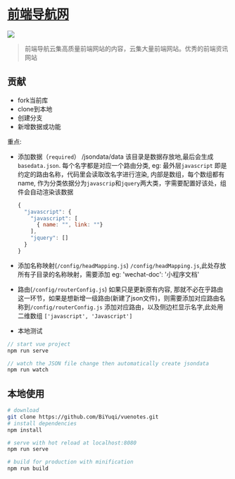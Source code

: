 
# [前端导航网](http://loadingmore.com/vuenotes)
<img src="https://travis-ci.org/BiYuqi/vuenotes.svg?branch=master">

> 前端导航云集高质量前端网站的内容，云集大量前端网站。优秀的前端资讯网站

## 贡献
- fork当前库
- clone到本地
- 创建分支
- 新增数据或功能

重点: 
- 添加数据（`required`）
  /jsondata/data 该目录是数据存放地,最后会生成`basedata.json`.
  每个名字都是对应一个路由分类, eg: 最外层`javascript` 即是约定的路由名称，代码里会读取改名字进行渲染, 内部是数组，每个数组都有name, 作为分类依据分为`javascrip`和`jquery`两大类，字需要配置好该处，组件会自动渲染该数据
  ```js
  {
    "javascript": {
      "javascript": [
        { name: "", link: ""}
      ],
      "jquery": []
    }
  }
  ```
- 添加名称映射(`/config/headMapping.js`)
  `/config/headMapping.js`,此处存放所有子目录的名称映射，需要添加
  eg:
  'wechat-doc': '小程序文档'
- 路由(`/config/routerConfig.js`)
如果只是更新原有内容, 那就不必在乎路由这一环节，如果是想新增一级路由(新建了json文件)，则需要添加对应路由名称到`/config/routerConfig.js` 添加对应路由，以及侧边栏显示名字,此处用二维数组 `['javascript', 'Javascript']`

- 本地测试
```js
// start vue project
npm run serve

// watch the JSON file change then automatically create jsondata
npm run watch
```
## 本地使用

``` bash
# download
git clone https://github.com/BiYuqi/vuenotes.git
# install dependencies
npm install

# serve with hot reload at localhost:8080
npm run serve

# build for production with minification
npm run build
```

